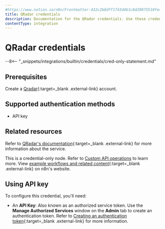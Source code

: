 ```yaml
---
#https://www.notion.so/n8n/Frontmatter-432c2b8dff1f43d4b1c8d20075510fe4
title: QRadar credentials
description: Documentation for the QRadar credentials. Use these credentials to authenticate QRadar in n8n, a workflow automation platform.
contentType: integration
---
```


# QRadar credentials

--8<-- "_snippets/integrations/builtin/credentials/cred-only-statement.md"

## Prerequisites

Create a [Qradar](https://www.ibm.com/qradar){:target=_blank .external-link} account.

## Supported authentication methods

- API key

## Related resources

Refer to [QRadar's documentation](https://ibmsecuritydocs.github.io/qradar_api_overview/){:target=_blank .external-link} for more information about the service.

This is a credential-only node. Refer to [Custom API operations](/integrations/custom-operations/) to learn more. View [example workflows and related content](https://n8n.io/integrations/qradar/){:target=_blank .external-link} on n8n's website.

## Using API key

To configure this credential, you'll need:

- An **API Key**: Also known as an authorized service token. Use the **Manage Authorized Services** window on the **Admin** tab to create an authentication token. Refer to [Creating an authentication token](https://www.ibm.com/docs/en/qradar-common?topic=forwarding-creating-authentication-token){:target=_blank .external-link} for more information.
